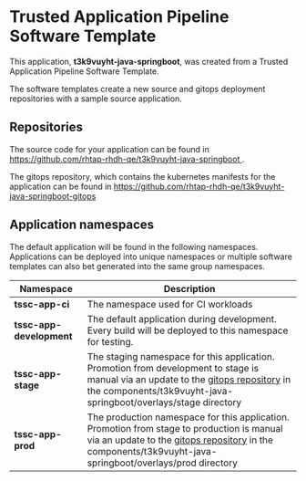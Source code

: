 # Trusted Application Pipeline Software Template

This application, **t3k9vuyht-java-springboot**, was created from a Trusted Application Pipeline Software Template.

The software templates create a new source and gitops deployment repositories with a sample source application. 

## Repositories

The source code for your application can be found in [https://github.com/rhtap-rhdh-qe/t3k9vuyht-java-springboot ](https://github.com/rhtap-rhdh-qe/t3k9vuyht-java-springboot ).
 
The gitops repository, which contains the kubernetes manifests for the application can be found in 
[https://github.com/rhtap-rhdh-qe/t3k9vuyht-java-springboot-gitops ](https://github.com/rhtap-rhdh-qe/t3k9vuyht-java-springboot-gitops ) 

## Application namespaces 

The default application will be found in the following namespaces. Applications can be deployed into unique namespaces or multiple software templates can also bet generated into the same group namespaces.  

|  Namespace   |  Description   |  
| -------- | -------- |
| **tssc-app-ci** | The namespace used for CI workloads |
| **tssc-app-development** | The default application during development. Every build will be deployed to this namespace for testing. |
| **tssc-app-stage** | The staging namespace for this application. Promotion from development to stage is manual via an update to the [gitops repository](https://github.com/rhtap-rhdh-qe/t3k9vuyht-java-springboot-gitops ) in the components/t3k9vuyht-java-springboot/overlays/stage directory |
| **tssc-app-prod** | The production namespace for this application. Promotion from stage to production is manual via an update to the [gitops repository](https://github.com/rhtap-rhdh-qe/t3k9vuyht-java-springboot-gitops ) in the components/t3k9vuyht-java-springboot/overlays/prod directory |